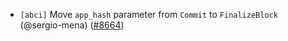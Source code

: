 - `[abci]` Move `app_hash` parameter from `Commit` to `FinalizeBlock` (@sergio-mena)
  ([\#8664](https://github.com/tendermint/tendermint/pull/8664))